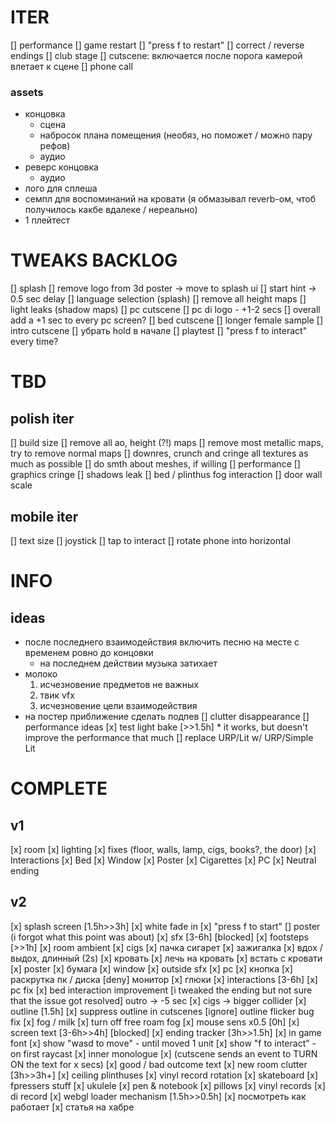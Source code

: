 # ITER
[] performance
[] game restart
	[] "press f to restart"
[] correct / reverse endings
	[] club stage
		[] cutscene: включается после порога
			камерой влетает к сцене
	[] phone call

### assets
* концовка
	* сцена
	* набросок плана помещения (необяз, но поможет / можно пару рефов)
	* аудио
* реверс концовка
	* аудио
* лого для сплеша
* семпл для воспоминаний на кровати (я обмазывал reverb-ом, чтоб получилось какбе вдалеке / нереально)
* 1 плейтест

# TWEAKS BACKLOG
[] splash
	[] remove logo from 3d poster -> move to splash ui
	[] start hint -> 0.5 sec delay
[] language selection (splash)
[] remove all height maps
[] light leaks (shadow maps)
[] pc cutscene
	[] pc di logo - +1-2 secs
	[] overall add a +1 sec to every pc screen?
[] bed cutscene
	[] longer female sample
[] intro cutscene
	[] убрать hold в начале
[] playtest
	[] "press f to interact" every time?

# TBD

## polish iter
[] build size
	[] remove all ao, height (?!) maps
	[] remove most metallic maps, try to remove normal maps
	[] downres, crunch and cringe all textures as much as possible
	[] do smth about meshes, if willing
[] performance
[] graphics cringe
	[] shadows leak
	[] bed / plinthus fog interaction
	[] door wall scale

## mobile iter
[] text size
[] joystick
[] tap to interact
[] rotate phone into horizontal

# INFO

## ideas
* после последнего взаимодействия включить песню на месте с временем ровно до концовки
	* на последнем действии музыка затихает
* молоко
	1. исчезновение предметов не важных
	2. твик vfx
	3. исчезновение цели взаимодействия
* на постер приближение сделать подпев
[] clutter disappearance
[] performance ideas
	[x] test light bake [>>1.5h]
		* it works, but doesn't improve the performance that much
	[] replace URP/Lit w/ URP/Simple Lit

# COMPLETE
## v1
[x] room
	[x] lighting
	[x] fixes (floor, walls, lamp, cigs, books?, the door)
[x] Interactions
	[x] Bed
	[x] Window
	[x] Poster
	[x] Cigarettes
	[x] PC
[x] Neutral ending

## v2
[x] splash screen [1.5h>>3h]
	[x] white fade in
	[x] "press f to start"
	[] poster (i forgot what this point was about)
[x] sfx [3-6h] [blocked]
	[x] footsteps [>>1h]
	[x] room ambient
	[x] cigs
		[x] пачка сигарет
		[x] зажигалка
		[x] вдох / выдох, длинный (2s)
	[x] кровать
		[x] лечь на кровать
		[x] встать с кровати
	[x] poster
		[x] бумага
	[x] window
		[x] outside sfx
	[x] pc
		[x] кнопка
		[x] раскрутка пк / диска
		[deny] монитор
		[x] глюки
[x] interactions [3-6h]
	[x] pc fix
	[x] bed interaction improvement
	[i tweaked the ending but not sure that the issue got resolved] outro -> -5 sec
	[x] cigs -> bigger collider
[x] outline [1.5h]
	[x] suppress outline in cutscenes
	[ignore] outline flicker bug fix
[x] fog / milk
	[x] turn off free roam fog
[x] mouse sens x0.5 [0h]
[x] screen text [3-6h>>4h] [blocked]
	[x] ending tracker [3h>>1.5h]
	[x] in game font
	[x] show "wasd to move" - until moved 1 unit
	[x] show "f to interact" - on first raycast
	[x] inner monologue
		[x] (cutscene sends an event to TURN ON the text for x secs)
		[x] good / bad outcome text
[x] new room clutter [3h>>3h+]
	[x] ceiling plinthuses
	[x] vinyl record rotation
	[x] skateboard
	[x] fpressers stuff
	[x] ukulele
	[x] pen & notebook
	[x] pillows
	[x] vinyl records
		[x] di record
[x] webgl loader mechanism [1.5h>>0.5h]
	[x] посмотреть как работает
	[x] статья на хабре